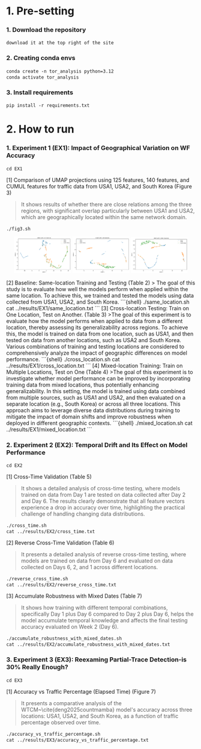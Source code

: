 # 1. Pre-setting
### 1. Download the repository

```{shell}
download it at the top right of the site
```

### 2. Creating conda envs

```{shell}
conda create -n tor_analysis python=3.12
conda activate tor_analysis
```

### 3. Install requirements 

```{shell}
pip install -r requirements.txt
```

# 2. How to run

### 1. Experiment 1 (EX1): Impact of Geographical Variation on WF Accuracy
```{shell}
cd EX1
```
[1] Comparison of UMAP projections using 125 features, 140 features, and CUMUL features for traffic data from USA1, USA2, and South Korea (Figure 3)
> It shows results of whether there are close relations among the three regions, with significant overlap particularly between USA1 and USA2, which are geographically located within the same network domain. 
```{shell}
./fig3.sh
```
<p align="center">
  <img src="image/125-0-clustering_v10.png" width="30%" />
  <img src="image/140-0-clustering_v10.png" width="30%" />
  <img src="image/cumul-0-clustering_v10.png" width="30%" />
</p>
[2] Baseline: Same-location Training and Testing (Table 2) 
> The goal of this study is to evaluate how well the models perform when applied within the same location. To achieve this, we trained and tested the models using data collected from USA1, USA2, and South Korea.
```{shell}
./same_location.sh
cat ../results/EX1/same_location.txt
```
[3] Cross-location Testing: Train on One Location, Test on Another. (Table 3)
>The goal of this experiment is to evaluate how the model performs when applied to data from a different location, thereby assessing its generalizability across regions. To achieve this, the model is trained on data from one location, such as USA1, and then tested on data from another locations, such as USA2 and South Korea. Various combinations of training and testing locations are considered to comprehensively analyze the impact of geographic differences on model performance.
```{shell}
./cross_location.sh
cat ../results/EX1/cross_location.txt
```
[4] Mixed-location Training: Train on Multiple Locations, Test on One (Table 4)
>The goal of this experiment is to investigate whether model performance can be improved by incorporating training data from mixed locations, thus potentially enhancing generalizability. In this setting, the model is trained using data combined from multiple sources, such as USA1 and USA2, and then evaluated on a separate location (e.g., South Korea) or across all three locations. This approach aims to leverage diverse data distributions during training to mitigate the impact of domain shifts and improve robustness when deployed in different geographic contexts.
```{shell}
./mixed_location.sh
cat ../results/EX1/mixed_location.txt
```

### 2. Experiment 2 (EX2): Temporal Drift and Its Effect on Model Performance
```{shell}
cd EX2
```
[1] Cross-Time Validation (Table 5)
>It shows a detailed analysis of cross-time testing, where models trained on data from Day 1 are tested on data collected after Day 2 and Day 6. The results clearly demonstrate that all feature vectors experience a drop in accuracy over time, highlighting the practical challenge of handling changing data distributions.
```{shell}
./cross_time.sh
cat ../results/EX2/cross_time.txt
```
[2] Reverse Cross-Time Validation (Table 6)
>It presents a detailed analysis of reverse cross-time testing, where models are trained on data from Day 6 and evaluated on data collected on Days 6, 2, and 1 across different locations.
```{shell}
./reverse_cross_time.sh
cat ../results/EX2/reverse_cross_time.txt
```
[3] Accumulate Robustness with Mixed Dates (Table 7)
>It shows how training with different temporal combinations, specifically Day 1 plus Day 6 compared to Day 2 plus Day 6, helps the model accumulate temporal knowledge and affects the final testing accuracy evaluated on Week 2 (Day 6).
```{shell}
./accumulate_robustness_with_mixed_dates.sh
cat ../results/EX2/accumulate_robustness_with_mixed_dates.txt
```
### 3. Experiment 3 (EX3): Reexaming Partial-Trace Detection-is 30\% Really Enough?
```{shell}
cd EX3
```
[1] Accuracy vs Traffic Percentage (Elapsed Time) (Figure 7)
>It presents a comparative analysis of the WTCM~\cite{deng2025countmamba} model's accuracy across three locations: USA1, USA2, and South Korea, as a function of traffic percentage observed over time.
```{shell}
./accuracy_vs_traffic_percentage.sh
cat ../results/EX3/accuracy_vs_traffic_percentage.txt
```


